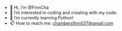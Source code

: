 - 👋 Hi, I’m @FinnCha
- 👀 I’m interested in coding and creating with my code.
- 🌱 I’m currently learning Python!
- 📫 How to reach me: chambersfinn037@gmail.com

<!---
FinnCha/FinnCha is a ✨ special ✨ repository because its `README.md` (this file) appears on your GitHub profile.
You can click the Preview link to take a look at your changes.
--->

